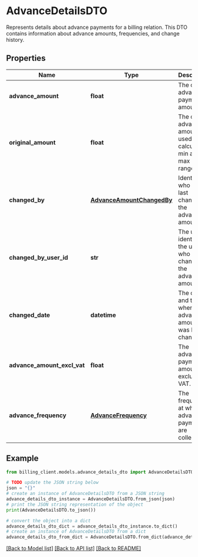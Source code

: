 # AdvanceDetailsDTO

Represents details about advance payments for a billing relation.  This DTO contains information about advance amounts, frequencies, and change history.

## Properties

Name | Type | Description | Notes
------------ | ------------- | ------------- | -------------
**advance_amount** | **float** | The current advance payment amount. | [optional] 
**original_amount** | **float** | The original advance amount used to calculate min and max ranges. | [optional] 
**changed_by** | [**AdvanceAmountChangedBy**](AdvanceAmountChangedBy.md) | Identifies who has last changed the advance amount. | [optional] 
**changed_by_user_id** | **str** | The unique identifier of the user who last changed the advance amount. | [optional] 
**changed_date** | **datetime** | The date and time when the advance amount was last changed. | [optional] 
**advance_amount_excl_vat** | **float** | The advance payment amount excluding VAT. | [optional] 
**advance_frequency** | [**AdvanceFrequency**](AdvanceFrequency.md) | The frequency at which advance payments are collected. | [optional] 

## Example

```python
from billing_client.models.advance_details_dto import AdvanceDetailsDTO

# TODO update the JSON string below
json = "{}"
# create an instance of AdvanceDetailsDTO from a JSON string
advance_details_dto_instance = AdvanceDetailsDTO.from_json(json)
# print the JSON string representation of the object
print(AdvanceDetailsDTO.to_json())

# convert the object into a dict
advance_details_dto_dict = advance_details_dto_instance.to_dict()
# create an instance of AdvanceDetailsDTO from a dict
advance_details_dto_from_dict = AdvanceDetailsDTO.from_dict(advance_details_dto_dict)
```
[[Back to Model list]](../README.md#documentation-for-models) [[Back to API list]](../README.md#documentation-for-api-endpoints) [[Back to README]](../README.md)


